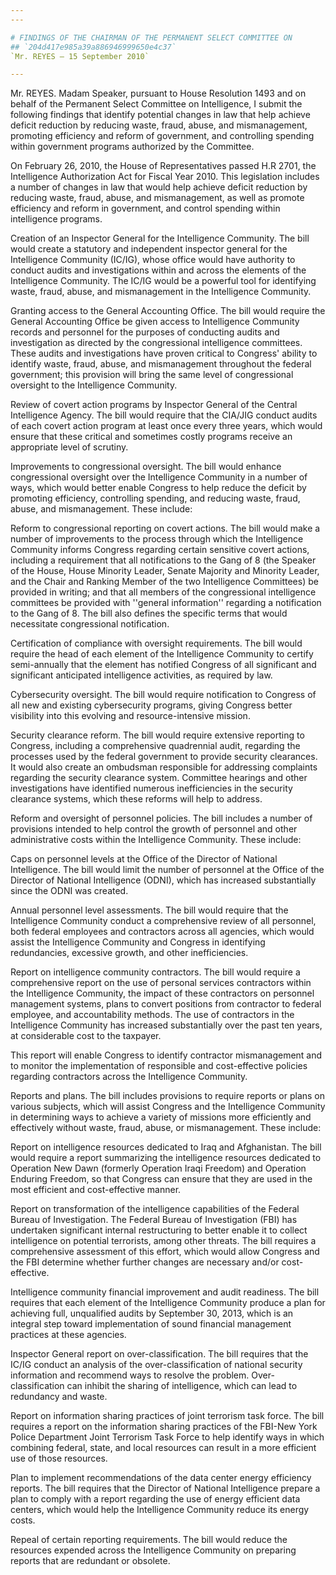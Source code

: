 ```yaml
---
---

# FINDINGS OF THE CHAIRMAN OF THE PERMANENT SELECT COMMITTEE ON
## `204d417e985a39a886946999650e4c37`
`Mr. REYES — 15 September 2010`

---
```



Mr. REYES. Madam Speaker, pursuant to House Resolution 1493 and on 
behalf of the Permanent Select Committee on Intelligence, I submit the 
following findings that identify potential changes in law that help 
achieve deficit reduction by reducing waste, fraud, abuse, and 
mismanagement, promoting efficiency and reform of government, and 
controlling spending within government programs authorized by the 
Committee.

On February 26, 2010, the House of Representatives passed H.R 2701, 
the Intelligence Authorization Act for Fiscal Year 2010. This 
legislation includes a number of changes in law that would help achieve 
deficit reduction by reducing waste, fraud, abuse, and mismanagement, 
as well as promote efficiency and reform in government, and control 
spending within intelligence programs.

Creation of an Inspector General for the Intelligence Community. The 
bill would create a statutory and independent inspector general for the 
Intelligence Community (IC/IG), whose office would have authority to 
conduct audits and investigations within and across the elements of the 
Intelligence Community. The 
IC/IG would be a powerful tool for identifying waste, fraud, abuse, and 
mismanagement in the Intelligence Community.

Granting access to the General Accounting Office. The bill would 
require the General Accounting Office be given access to Intelligence 
Community records and personnel for the purposes of conducting audits 
and investigation as directed by the congressional intelligence 
committees. These audits and investigations have proven critical to 
Congress' ability to identify waste, fraud, abuse, and mismanagement 
throughout the federal government; this provision will bring the same 
level of congressional oversight to the Intelligence Community.

Review of covert action programs by Inspector General of the Central 
Intelligence Agency. The bill would require that the CIA/JIG conduct 
audits of each covert action program at least once every three years, 
which would ensure that these critical and sometimes costly programs 
receive an appropriate level of scrutiny.

Improvements to congressional oversight. The bill would enhance 
congressional oversight over the Intelligence Community in a number of 
ways, which would better enable Congress to help reduce the deficit by 
promoting efficiency, controlling spending, and reducing waste, fraud, 
abuse, and mismanagement. These include:

Reform to congressional reporting on covert actions. The bill would 
make a number of improvements to the process through which the 
Intelligence Community informs Congress regarding certain sensitive 
covert actions, including a requirement that all notifications to the 
Gang of 8 (the Speaker of the House, House Minority Leader, Senate 
Majority and Minority Leader, and the Chair and Ranking Member of the 
two Intelligence Committees) be provided in writing; and that all 
members of the congressional intelligence committees be provided with 
''general information'' regarding a notification to the Gang of 8. The 
bill also defines the specific terms that would necessitate 
congressional notification.

Certification of compliance with oversight requirements. The bill 
would require the head of each element of the Intelligence Community to 
certify semi-annually that the element has notified Congress of all 
significant and significant anticipated intelligence activities, as 
required by law.

Cybersecurity oversight. The bill would require notification to 
Congress of all new and existing cybersecurity programs, giving 
Congress better visibility into this evolving and resource-intensive 
mission.

Security clearance reform. The bill would require extensive reporting 
to Congress, including a comprehensive quadrennial audit, regarding the 
processes used by the federal government to provide security 
clearances. It would also create an ombudsman responsible for 
addressing complaints regarding the security clearance system. 
Committee hearings and other investigations have identified numerous 
inefficiencies in the security clearance systems, which these reforms 
will help to address.

Reform and oversight of personnel policies. The bill includes a 
number of provisions intended to help control the growth of personnel 
and other administrative costs within the Intelligence Community. These 
include:

Caps on personnel levels at the Office of the Director of National 
Intelligence. The bill would limit the number of personnel at the 
Office of the Director of National Intelligence (ODNI), which has 
increased substantially since the ODNI was created.

Annual personnel level assessments. The bill would require that the 
Intelligence Community conduct a comprehensive review of all personnel, 
both federal employees and contractors across all agencies, which would 
assist the Intelligence Community and Congress in identifying 
redundancies, excessive growth, and other inefficiencies.

Report on intelligence community contractors. The bill would require 
a comprehensive report on the use of personal services contractors 
within the Intelligence Community, the impact of these contractors on 
personnel management systems, plans to convert positions from 
contractor to federal employee, and accountability methods. The use of 
contractors in the Intelligence Community has increased substantially 
over the past ten years, at considerable cost to the taxpayer.

This report will enable Congress to identify contractor mismanagement 
and to monitor the implementation of responsible and cost-effective 
policies regarding contractors across the Intelligence Community.

Reports and plans. The bill includes provisions to require reports or 
plans on various subjects, which will assist Congress and the 
Intelligence Community in determining ways to achieve a variety of 
missions more efficiently and effectively without waste, fraud, abuse, 
or mismanagement. These include:

Report on intelligence resources dedicated to Iraq and Afghanistan. 
The bill would require a report summarizing the intelligence resources 
dedicated to Operation New Dawn (formerly Operation Iraqi Freedom) and 
Operation Enduring Freedom, so that Congress can ensure that they are 
used in the most efficient and cost-effective manner.

Report on transformation of the intelligence capabilities of the 
Federal Bureau of Investigation. The Federal Bureau of Investigation 
(FBI) has undertaken significant internal restructuring to better 
enable it to collect intelligence on potential terrorists, among other 
threats. The bill requires a comprehensive assessment of this effort, 
which would allow Congress and the FBI determine whether further 
changes are necessary and/or cost-effective.

Intelligence community financial improvement and audit readiness. The 
bill requires that each element of the Intelligence Community produce a 
plan for achieving full, unqualified audits by September 30, 2013, 
which is an integral step toward implementation of sound financial 
management practices at these agencies.

Inspector General report on over-classification. The bill requires 
that the IC/IG conduct an analysis of the over-classification of 
national security information and recommend ways to resolve the 
problem. Over-classification can inhibit the sharing of intelligence, 
which can lead to redundancy and waste.



Report on information sharing practices of joint terrorism task 
force. The bill requires a report on the information sharing practices 
of the FBI-New York Police Department Joint Terrorism Task Force to 
help identify ways in which combining federal, state, and local 
resources can result in a more efficient use of those resources.

Plan to implement recommendations of the data center energy 
efficiency reports. The bill requires that the Director of National 
Intelligence prepare a plan to comply with a report regarding the use 
of energy efficient data centers, which would help the Intelligence 
Community reduce its energy costs.

Repeal of certain reporting requirements. The bill would reduce the 
resources expended across the Intelligence Community on preparing 
reports that are redundant or obsolete.
